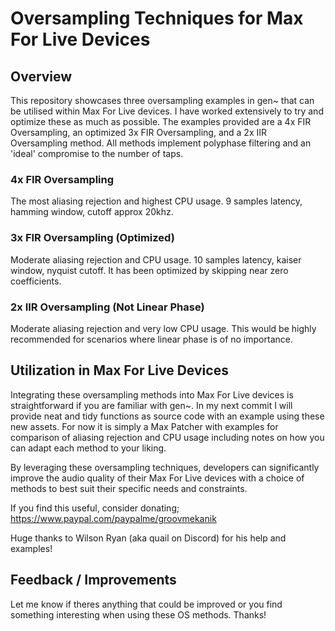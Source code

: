 # Oversampling Techniques for Max For Live Devices

## Overview

This repository showcases three oversampling examples in gen~ that can be utilised within Max For Live devices. I have worked extensively to try and optimize these as much as possible. The examples provided are a 4x FIR Oversampling, an optimized 3x FIR Oversampling, and a 2x IIR Oversampling method. All methods implement polyphase filtering and an 'ideal' compromise to the number of taps.

### 4x FIR Oversampling

The most aliasing rejection and highest CPU usage. 9 samples latency, hamming window, cutoff approx 20khz.

### 3x FIR Oversampling (Optimized)

Moderate aliasing rejection and CPU usage. 10 samples latency, kaiser window, nyquist cutoff. It has been optimized by skipping near zero coefficients.

### 2x IIR Oversampling (Not Linear Phase)

Moderate aliasing rejection and very low CPU usage. This would be highly recommended for scenarios where linear phase is of no importance.

## Utilization in Max For Live Devices

Integrating these oversampling methods into Max For Live devices is straightforward if you are familiar with gen~. In my next commit I will provide neat and tidy functions as source code with an example using these new assets.
For now it is simply a Max Patcher with examples for comparison of aliasing rejection and CPU usage including notes on how you can adapt each method to your liking.

By leveraging these oversampling techniques, developers can significantly improve the audio quality of their Max For Live devices with a choice of methods to best suit their specific needs and constraints.

If you find this useful, consider donating; https://www.paypal.com/paypalme/groovmekanik

Huge thanks to Wilson Ryan (aka quail on Discord) for his help and examples!

## Feedback / Improvements

Let me know if theres anything that could be improved or you find something interesting when using these OS methods. Thanks!
